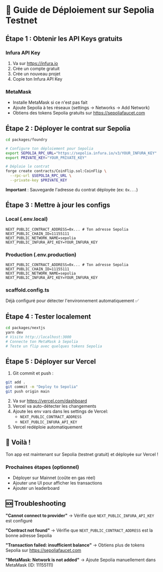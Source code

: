 # 🚀 Guide de Déploiement sur Sepolia Testnet

## Étape 1 : Obtenir les API Keys gratuits

### Infura API Key
1. Va sur https://infura.io
2. Crée un compte gratuit
3. Crée un nouveau projet
4. Copie ton Infura API Key

### MetaMask
- Installe MetaMask si ce n'est pas fait
- Ajoute Sepolia à tes réseaux (settings → Networks → Add Network)
- Obtiens des tokens Sepolia gratuits sur https://sepoliafaucet.com

## Étape 2 : Déployer le contrat sur Sepolia

```bash
cd packages/foundry

# Configure ton déploiement pour Sepolia
export SEPOLIA_RPC_URL="https://sepolia.infura.io/v3/YOUR_INFURA_KEY"
export PRIVATE_KEY="YOUR_PRIVATE_KEY"

# Déploie le contrat
forge create contracts/CoinFlip.sol:CoinFlip \
  --rpc-url $SEPOLIA_RPC_URL \
  --private-key $PRIVATE_KEY
```

**Important** : Sauvegarde l'adresse du contrat déployée (ex: `0x...`)

## Étape 3 : Mettre à jour les configs

### Local (.env.local)
```env
NEXT_PUBLIC_CONTRACT_ADDRESS=0x... # Ton adresse Sepolia
NEXT_PUBLIC_CHAIN_ID=11155111
NEXT_PUBLIC_NETWORK_NAME=sepolia
NEXT_PUBLIC_INFURA_API_KEY=YOUR_INFURA_KEY
```

### Production (.env.production)
```env
NEXT_PUBLIC_CONTRACT_ADDRESS=0x... # Ton adresse Sepolia
NEXT_PUBLIC_CHAIN_ID=11155111
NEXT_PUBLIC_NETWORK_NAME=sepolia
NEXT_PUBLIC_INFURA_API_KEY=YOUR_INFURA_KEY
```

### scaffold.config.ts
Déjà configuré pour détecter l'environnement automatiquement ✅

## Étape 4 : Tester localement

```bash
cd packages/nextjs
yarn dev
# Visite http://localhost:3000
# Connecte ton MetaMask à Sepolia
# Teste un flip avec quelques tokens Sepolia
```

## Étape 5 : Déployer sur Vercel

1. Git commit et push :
```bash
git add .
git commit -m "Deploy to Sepolia"
git push origin main
```

2. Va sur https://vercel.com/dashboard
3. Vercel va auto-détecter les changements
4. Ajoute les env vars dans les settings de Vercel:
   - `NEXT_PUBLIC_CONTRACT_ADDRESS`
   - `NEXT_PUBLIC_INFURA_API_KEY`
5. Vercel redéploie automatiquement

## 🎉 Voilà !

Ton app est maintenant sur Sepolia (testnet gratuit) et déployée sur Vercel !

### Prochaines étapes (optionnel)
- Déployer sur Mainnet (coûte en gas réel)
- Ajouter une UI pour afficher les transactions
- Ajouter un leaderboard

## 🆘 Troubleshooting

**"Cannot connect to provider"**
→ Vérifie que `NEXT_PUBLIC_INFURA_API_KEY` est configuré

**"Contract not found"**
→ Vérifie que `NEXT_PUBLIC_CONTRACT_ADDRESS` est la bonne adresse Sepolia

**"Transaction failed: insufficient balance"**
→ Obtiens plus de tokens Sepolia sur https://sepoliafaucet.com

**"MetaMask: Network is not added"**
→ Ajoute Sepolia manuellement dans MetaMask (ID: 11155111)
